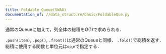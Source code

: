 ```yaml
---
title: Foldable Queue(SWAG)
documentation_of: //data_structure/basic/FoldableQue.py
---
```


通常のQueueに加えて，列全体の総積を$O(1)$で求められる．

`.push(item)`, `.pop()`, `.front()`は通常のQueueと同様．
`.fold()`で総積を返す．総積に使用する関数と単位元は`op`,`e`で指定する．